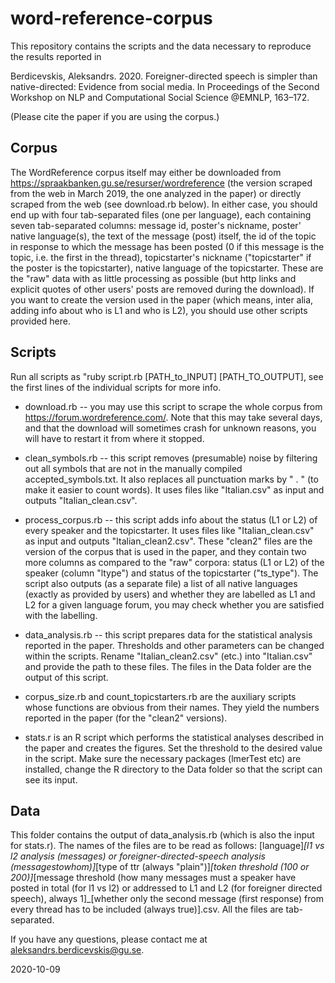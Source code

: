 # word-reference-corpus
This repository contains the scripts and the data necessary to reproduce the results reported in 

Berdicevskis, Aleksandrs. 2020. Foreigner-directed speech is simpler than native-directed: Evidence from social media. In Proceedings of the Second Workshop on NLP and Computational Social Science @EMNLP, 163–172. 

(Please cite the paper if you are using the corpus.)

## Corpus
The WordReference corpus itself may either be downloaded from https://spraakbanken.gu.se/resurser/wordreference (the version scraped from the web in March 2019, the one analyzed in the paper) or directly scraped from the web (see download.rb below). In either case, you should end up with four tab-separated files (one per language), each containing seven tab-separated columns: message id, poster's nickname, poster' native language(s), the text of the message (post) itself, the id of the topic in response to which the message has been posted (0 if this message is the topic, i.e. the first in the thread), topicstarter's nickname ("topicstarter" if the poster is the topicstarter), native language of the topicstarter. These are the "raw" data with as little processing as possible (but http links and explicit quotes of other users' posts are removed during the download). If you want to create the version used in the paper (which means, inter alia, adding info about who is L1 and who is L2), you should use other scripts provided here.

## Scripts
Run all scripts as "ruby script.rb [PATH_to_INPUT] [PATH_TO_OUTPUT], see the first lines of the individual scripts for more info.

- download.rb -- you may use this script to scrape the whole corpus from https://forum.wordreference.com/. Note that this may take several days, and that the download will sometimes crash for unknown reasons, you will have to restart it from where it stopped.

- clean_symbols.rb -- this script removes (presumable) noise by filtering out all symbols that are not in the manually compiled accepted_symbols.txt. It also replaces all punctuation marks by " . " (to make it easier to count words). It uses files like "Italian.csv" as input and outputs "Italian_clean.csv".

- process_corpus.rb -- this script adds info about the status (L1 or L2) of every speaker and the topicstarter. It uses files like "Italian_clean.csv" as input and outputs "Italian_clean2.csv". These "clean2" files are the version of the corpus that is used in the paper, and they contain two more columns as compared to the "raw" corpora: status (L1 or L2) of the speaker (column "ltype") and status of the topicstarter ("ts_type"). The script also outputs (as a separate file) a list of all native languages (exactly as provided by users) and whether they are labelled as L1 and L2 for a given language forum, you may check whether you are satisfied with the labelling.

- data_analysis.rb -- this script prepares data for the statistical analysis reported in the paper. Thresholds and other parameters can be changed within the scripts. Rename "Italian_clean2.csv" (etc.) into "Italian.csv" and provide the path to these files. The files in the Data folder are the output of this script.

- corpus_size.rb and count_topicstarters.rb are the auxiliary scripts whose functions are obvious from their names. They yield the numbers reported in the paper (for the "clean2" versions).

- stats.r is an R script which performs the statistical analyses described in the paper and creates the figures. Set the threshold to the desired value in the script. Make sure the necessary packages (lmerTest etc) are installed, change the R directory to the Data folder so that the script can see its input.

## Data
This folder contains the output of data_analysis.rb (which is also the input for stats.r). The names of the files are to be read as follows:
[language]_[l1 vs l2 analysis (messages) or foreigner-directed-speech analysis (messagestowhom)]_[type of ttr (always "plain")]_[token threshold (100 or 200)]_[message threshold (how many messages must a speaker have posted in total (for l1 vs l2) or addressed to L1 and L2 (for foreigner directed speech), always 1]_[whether only the second message (first response) from every thread has to be included (always true)].csv. All the files are tab-separated.

If you have any questions, please contact me at aleksandrs.berdicevskis@gu.se.

2020-10-09
